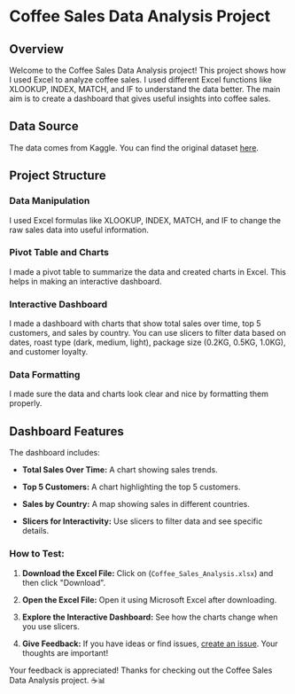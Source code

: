 # Coffee Sales Data Analysis Project

## Overview

Welcome to the Coffee Sales Data Analysis project! This project shows how I used Excel to analyze coffee sales. I used different Excel functions like XLOOKUP, INDEX, MATCH, and IF to understand the data better. The main aim is to create a dashboard that gives useful insights into coffee sales.

## Data Source

The data comes from Kaggle. You can find the original dataset [here](https://www.kaggle.com/datasets/saadharoon27/coffee-bean-sales-raw-dataset/data).

## Project Structure

### Data Manipulation

I used Excel formulas like XLOOKUP, INDEX, MATCH, and IF to change the raw sales data into useful information.

### Pivot Table and Charts

I made a pivot table to summarize the data and created charts in Excel. This helps in making an interactive dashboard.

### Interactive Dashboard

I made a dashboard with charts that show total sales over time, top 5 customers, and sales by country. You can use slicers to filter data based on dates, roast type (dark, medium, light), package size (0.2KG, 0.5KG, 1.0KG), and customer loyalty.

### Data Formatting

I made sure the data and charts look clear and nice by formatting them properly.

## Dashboard Features

The dashboard includes:

- **Total Sales Over Time:** A chart showing sales trends.
  
- **Top 5 Customers:** A chart highlighting the top 5 customers.

- **Sales by Country:** A map showing sales in different countries.

- **Slicers for Interactivity:** Use slicers to filter data and see specific details.



### How to Test:

1. **Download the Excel File:** Click on (`Coffee_Sales_Analysis.xlsx`) and then click "Download".

2. **Open the Excel File:** Open it using Microsoft Excel after downloading.

3. **Explore the Interactive Dashboard:** See how the charts change when you use slicers.

4. **Give Feedback:** If you have ideas or find issues, [create an issue](https://github.com/your-username/Coffee-Sales-Analysis/issues). Your thoughts are important!

Your feedback is appreciated! Thanks for checking out the Coffee Sales Data Analysis project. ☕️📊
